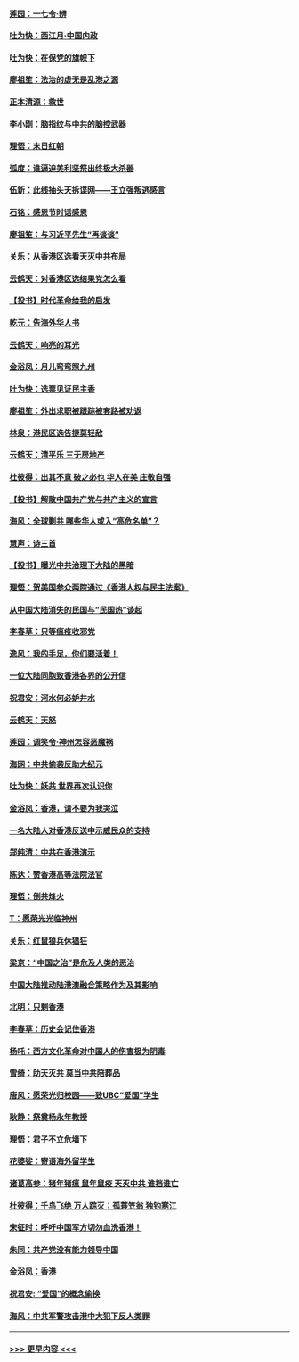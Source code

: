 #### [莲园：一七令‧辨](../pages/nsc993/n11692558.md?t=12020022) 
#### [吐为快：西江月·中国内政](../pages/nsc993/n11692071.md?t=12020022) 
#### [吐为快：在保党的旗帜下](../pages/nsc993/n11691188.md?t=12020022) 
#### [廖祖笙：法治的虚无是乱港之源](../pages/nsc993/n11690605.md?t=12020022) 
#### [正本清源：救世](../pages/nsc993/n11689134.md?t=12020022) 
#### [李小刚：脑指纹与中共的脑控武器](../pages/nsc993/n11688900.md?t=12020022) 
#### [理悟：末日红朝](../pages/nsc993/n11688829.md?t=12020022) 
#### [弧度：谁逼迫美利坚祭出终极大杀器](../pages/nsc993/n11688735.md?t=12020022) 
#### [伍新：此线抽头天拆谍网——王立强叛逃感言](../pages/nsc993/n11687981.md?t=12020022) 
#### [石铭：感恩节时话感恩](../pages/nsc993/n11687568.md?t=12020022) 
#### [廖祖笙：与习近平先生“再谈谈”](../pages/nsc993/n11687005.md?t=12020022) 
#### [关乐：从香港区选看天灭中共布局](../pages/nsc993/n11686647.md?t=12020022) 
#### [云鹤天：对香港区选结果党怎么看](../pages/nsc993/n11686216.md?t=12020022) 
#### [【投书】时代革命给我的启发](../pages/nsc993/n11684287.md?t=12020022) 
#### [乾元：告海外华人书](../pages/nsc993/n11684044.md?t=12020022) 
#### [云鹤天：响亮的耳光](../pages/nsc993/n11684254.md?t=12020022) 
#### [金浴凤：月儿弯弯照九州](../pages/nsc993/n11684231.md?t=12020022) 
#### [吐为快：选票见证民主香](../pages/nsc993/n11684206.md?t=12020022) 
#### [廖祖笙：外出求职被跟踪被套路被劝返](../pages/nsc993/n11683874.md?t=12020022) 
#### [林泉：港民区选告捷莫轻敌](../pages/nsc993/n11683930.md?t=12020022) 
#### [云鹤天：清平乐 三无房地产](../pages/nsc993/n11681521.md?t=12020022) 
#### [杜彼得：出其不意 破之必也 华人在美 庄敬自强](../pages/nsc993/n11679554.md?t=12020022) 
#### [【投书】解散中国共产党与共产主义的宣言](../pages/nsc993/n11679177.md?t=12020022) 
#### [海风：全球剿共 哪些华人或入“高危名单”？](../pages/nsc993/n11678617.md?t=12020022) 
#### [慧声：诗三首](../pages/nsc993/n11678848.md?t=12020022) 
#### [【投书】曝光中共治理下大陆的黑暗](../pages/nsc993/n11678674.md?t=12020022) 
#### [理悟：贺美国参众两院通过《香港人权与民主法案》](../pages/nsc993/n11678104.md?t=12020022) 
#### [从中国大陆消失的民国与“民国热”谈起](../pages/nsc993/n11678075.md?t=12020022) 
#### [李春草：只等瘟疫收邪党](../pages/nsc993/n11677308.md?t=12020022) 
#### [逸风：我的手足，你们要活着！](../pages/nsc993/n11676352.md?t=12020022) 
#### [一位大陆同胞致香港各界的公开信](../pages/nsc993/n11675761.md?t=12020022) 
#### [祝君安：河水何必妒井水](../pages/nsc993/n11675746.md?t=12020022) 
#### [云鹤天：天怒](../pages/nsc993/n11675718.md?t=12020022) 
#### [莲园：调笑令‧神州怎容恶魔祸](../pages/nsc993/n11675648.md?t=12020022) 
#### [海网：中共偷袭反助大纪元](../pages/nsc993/n11673515.md?t=12020022) 
#### [吐为快：妖共 世界再次认识你](../pages/nsc993/n11673506.md?t=12020022) 
#### [金浴凤：香港，请不要为我哭泣](../pages/nsc993/n11673248.md?t=12020022) 
#### [一名大陆人对香港反送中示威民众的支持](../pages/nsc993/n11672615.md?t=12020022) 
#### [郑纯清：中共在香港演示](../pages/nsc993/n11670539.md?t=12020022) 
#### [陈达：赞香港高等法院法官](../pages/nsc993/n11669542.md?t=12020022) 
#### [理悟：倒共烽火](../pages/nsc993/n11668844.md?t=12020022) 
#### [T：愿荣光光临神州](../pages/nsc993/n11668421.md?t=12020022) 
#### [关乐：红鼠狼兵休猖狂](../pages/nsc993/n11668378.md?t=12020022) 
#### [梁京：“中国之治”是危及人类的恶治](../pages/nsc993/n11668328.md?t=12020022) 
#### [中国大陆推动陆港澳融合策略作为及其影响](../pages/nsc993/n11668157.md?t=12020022) 
#### [北明：只剩香港](../pages/nsc993/n11668002.md?t=12020022) 
#### [李春草：历史会记住香港](../pages/nsc993/n11667927.md?t=12020022) 
#### [杨吒：西方文化革命对中国人的伤害极为阴毒](../pages/nsc993/n11664521.md?t=12020022) 
#### [雪绮：助天灭共 莫当中共陪葬品](../pages/nsc993/n11662650.md?t=12020022) 
#### [唐风：愿荣光归校园——致UBC“爱国”学生](../pages/nsc993/n11662194.md?t=12020022) 
#### [耿静：祭奠杨永年教授](../pages/nsc993/n11662514.md?t=12020022) 
#### [理悟：君子不立危墙下](../pages/nsc993/n11662172.md?t=12020022) 
#### [花婆娑：寄语海外留学生](../pages/nsc993/n11662121.md?t=12020022) 
#### [诸葛高参：猪年猪瘟 鼠年鼠疫 天灭中共 谁挡谁亡](../pages/nsc993/n11661980.md?t=12020022) 
#### [杜彼得：千鸟飞绝 万人踪灭；孤蓑笠翁 独钓寒江](../pages/nsc993/n11661170.md?t=12020022) 
#### [宋征时：呼吁中国军方切勿血洗香港！](../pages/nsc993/n11415318.md?t=12020022) 
#### [朱同：共产党没有能力领导中国](../pages/nsc993/n11660421.md?t=12020022) 
#### [金浴凤：香港](../pages/nsc993/n11660419.md?t=12020022) 
#### [祝君安: “爱国”的概念偷换](../pages/nsc993/n11659706.md?t=12020022) 
#### [海风：中共军警攻击港中大犯下反人类罪](../pages/nsc993/n11659632.md?t=12020022) 

----
#### [ >>> 更早内容 <<< ](../indexes/nsc993-earlier.md)
